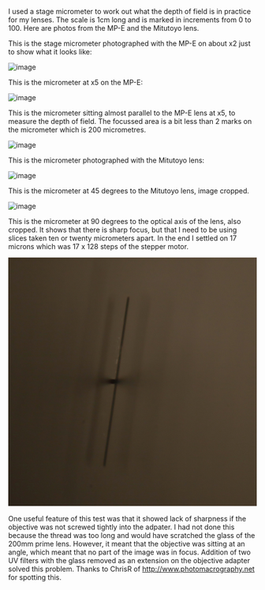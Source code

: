 I used a stage micrometer to work out what the depth of field is in practice for my lenses. The scale is 1cm long and is marked in increments from 0 to 100. Here are photos from the MP-E and the Mitutoyo lens. 

This is the stage micrometer photographed with the MP-E on about x2 just to show what it looks like: 

 <img src="images/MP-E.JPG" alt="image"/>

This is the micrometer at x5 on the MP-E: 

 <img src="images/MP-Ex5.JPG" alt="image"/>

This is the micrometer sitting almost parallel to the MP-E lens at x5, to measure the depth of field. The focussed area is a bit less than 2 marks on the micrometer which is 200 micrometres. 

<img src="images/MP-EDepth.JPG" alt="image"/>
 

This is the micrometer photographed with the Mitutoyo lens: 

 <img src="images/Mity.JPG" alt="image"/>

This is the micrometer at 45 degrees to the Mitutoyo lens, image cropped. 

<img src="images/MityDepth-uncrop.JPG" alt="image"/>
 

This is the micrometer at 90 degrees to the optical axis of the lens, also cropped. It shows that there is sharp focus, but that I need to be using slices taken ten or twenty micrometers apart.  In the end I settled on 17 microns which was 17 x 128 steps of the stepper motor. 

<img src="images/MityDepth.jpg" alt="image"/>
 
One useful feature of this test was that it showed lack of sharpness if the objective was not screwed tightly into the adpater. I had not done this because the thread was too long and would have scratched the glass of the 200mm prime lens. However, it meant that the objective was sitting at an angle, which meant that no part of the image was in focus. Addition of two UV filters with the glass removed as an extension on the objective adapter solved this problem. Thanks to ChrisR of http://www.photomacrography.net for spotting this. 
